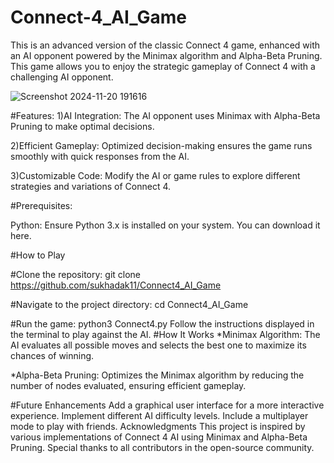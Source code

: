 # Connect-4_AI_Game

This is an advanced version of the classic Connect 4 game, enhanced with an AI opponent powered by the Minimax algorithm and Alpha-Beta Pruning. This game allows you to enjoy the strategic gameplay of Connect 4 with a challenging AI opponent.

![Screenshot 2024-11-20 191616](https://github.com/user-attachments/assets/a55f356c-f122-4a98-9b08-187fdee7401c)


#Features:
1)AI Integration: The AI opponent uses Minimax with Alpha-Beta Pruning to make optimal decisions.

2)Efficient Gameplay: Optimized decision-making ensures the game runs smoothly with quick responses from the AI.

3)Customizable Code: Modify the AI or game rules to explore different strategies and variations of Connect 4.

#Prerequisites:

Python: Ensure Python 3.x is installed on your system. You can download it here.

#How to Play

#Clone the repository:
git clone https://github.com/sukhadak11/Connect4_AI_Game

#Navigate to the project directory:
cd Connect4_AI_Game

#Run the game:
python3 Connect4.py
Follow the instructions displayed in the terminal to play against the AI.
#How It Works
*Minimax Algorithm: The AI evaluates all possible moves and selects the best one to maximize its chances of winning.

*Alpha-Beta Pruning: Optimizes the Minimax algorithm by reducing the number of nodes evaluated, ensuring efficient gameplay.

#Future Enhancements
Add a graphical user interface for a more interactive experience.
Implement different AI difficulty levels.
Include a multiplayer mode to play with friends.
Acknowledgments
This project is inspired by various implementations of Connect 4 AI using Minimax and Alpha-Beta Pruning. Special thanks to all contributors in the open-source community.
